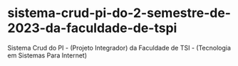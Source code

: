 # sistema-crud-pi-do-2-semestre-de-2023-da-faculdade-de-tspi
 Sistema Crud do PI - (Projeto Integrador) da Faculdade de TSI - (Tecnologia em Sistemas Para Internet)
